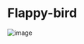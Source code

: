 # Flappy-bird
![image](https://github.com/user-attachments/assets/05d9dab7-4b83-483f-9bd5-99a42e271531)
